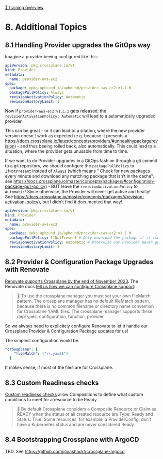  [🔼 training overview](README.md)

# 8. Additional Topics

## 8.1 Handling Provider upgrades the GitOps way

Imagine a provider beeing configured like this:

```yaml
apiVersion: pkg.crossplane.io/v1
kind: Provider
metadata:
  name: provider-aws-ec2
spec:
  package: xpkg.upbound.io/upbound/provider-aws-ec2:v1.1.0
  packagePullPolicy: Always
  revisionActivationPolicy: Automatic
  revisionHistoryLimit: 1
```

Now if `provider-aws-ec2:v1.1.1` gets released, the `revisionActivationPolicy: Automatic` will lead to a automatically upgraded provider.

This can be great - or it can lead to a sitation, where the new provider version doesn't work as expected (e.g. because it presents a https://docs.crossplane.io/latest/concepts/providers/#unhealthypackagerevision) - and thus beeing rolled back, also automatically. This could lead to a situation, where the provider gets unusable from time to time.

If we want to do Provider upgrades in a GitOps fashion through a git commit to a git repository, we should configure the `packagePullPolicy` to `IfNotPresent` instead of `Always` (which means " Check for new packages every minute and download any matching package that isn’t in the cache", see https://docs.crossplane.io/master/concepts/packages/#configuration-package-pull-policy) - BUT leave the `revisionActivationPolicy` to `Automatic`! Since otherwise, the Provider will never get active and healty! See https://docs.crossplane.io/master/concepts/packages/#revision-activation-policy), but I didn't find it documented that way!

```yaml
apiVersion: pkg.crossplane.io/v1
kind: Provider
metadata:
  name: provider-aws-ec2
spec:
  package: xpkg.upbound.io/upbound/provider-aws-ec2:v1.1.0
  packagePullPolicy: IfNotPresent # Only download the package if it isn’t in the cache.
  revisionActivationPolicy: Automatic # Otherwise our Provider never gets activate & healthy
  revisionHistoryLimit: 1
```


## 8.2 Provider & Configuration Package Upgrades with Renovate

[Renovate supports Crossplane by the end of November 2023](https://github.com/renovatebot/renovate/pull/25911). The Renovate docs [tell us how we can configure Crossplane support](https://docs.renovatebot.com/modules/manager/crossplane/):

> 📝 To use the crossplane manager you must set your own fileMatch pattern. The crossplane manager has no default fileMatch pattern, because there is no common filename or directory name convention for Crossplane YAML files. The crossplane manager supports these depTypes: configuration, function, provider

So we always need to explicitely configure Renovate to let it handle our Crossplane Provider & Configuration Package updates for us!

The simplest configuration would be:

```yaml
"crossplane": {
    "fileMatch": ["\\.yaml$"]
  }
```

It makes sense, if most of the files are for Crossplane.


## 8.3 Custom Readiness checks

[Custom readiness checks](https://docs.crossplane.io/latest/concepts/compositions/#resource-readiness-checks) allow Compositions to define what custom conditions to meet for a resource to be Ready.

> 📝 By default Crossplane considers a Composite Resource or Claim as READY when the status of all created resource are Type: Ready and Status: True. Some resources, for example, a ProviderConfig, don’t have a Kubernetes status and are never considered Ready.



## 8.4 Bootstrapping Crossplane with ArgoCD

TBD. See https://github.com/jonashackt/crossplane-argocd








